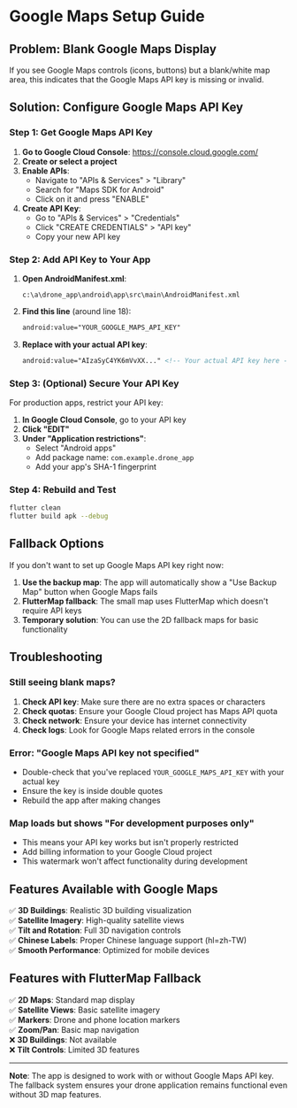 # Google Maps Setup Guide

## Problem: Blank Google Maps Display

If you see Google Maps controls (icons, buttons) but a blank/white map area, this indicates that the Google Maps API key is missing or invalid.

## Solution: Configure Google Maps API Key

### Step 1: Get Google Maps API Key

1. **Go to Google Cloud Console**: https://console.cloud.google.com/
2. **Create or select a project**
3. **Enable APIs**:
   - Navigate to "APIs & Services" > "Library"
   - Search for "Maps SDK for Android"
   - Click on it and press "ENABLE"
4. **Create API Key**:
   - Go to "APIs & Services" > "Credentials"
   - Click "CREATE CREDENTIALS" > "API key"
   - Copy your new API key

### Step 2: Add API Key to Your App

1. **Open AndroidManifest.xml**:
   ```
   c:\a\drone_app\android\app\src\main\AndroidManifest.xml
   ```

2. **Find this line** (around line 18):
   ```xml
   android:value="YOUR_GOOGLE_MAPS_API_KEY"
   ```

3. **Replace with your actual API key**:
   ```xml
   android:value="AIzaSyC4YK6mVvXX..." <!-- Your actual API key here -->
   ```

### Step 3: (Optional) Secure Your API Key

For production apps, restrict your API key:

1. **In Google Cloud Console**, go to your API key
2. **Click "EDIT"**
3. **Under "Application restrictions"**:
   - Select "Android apps"
   - Add package name: `com.example.drone_app`
   - Add your app's SHA-1 fingerprint

### Step 4: Rebuild and Test

```bash
flutter clean
flutter build apk --debug
```

## Fallback Options

If you don't want to set up Google Maps API key right now:

1. **Use the backup map**: The app will automatically show a "Use Backup Map" button when Google Maps fails
2. **FlutterMap fallback**: The small map uses FlutterMap which doesn't require API keys
3. **Temporary solution**: You can use the 2D fallback maps for basic functionality

## Troubleshooting

### Still seeing blank maps?

1. **Check API key**: Make sure there are no extra spaces or characters
2. **Check quotas**: Ensure your Google Cloud project has Maps API quota
3. **Check network**: Ensure your device has internet connectivity
4. **Check logs**: Look for Google Maps related errors in the console

### Error: "Google Maps API key not specified"

- Double-check that you've replaced `YOUR_GOOGLE_MAPS_API_KEY` with your actual key
- Ensure the key is inside double quotes
- Rebuild the app after making changes

### Map loads but shows "For development purposes only"

- This means your API key works but isn't properly restricted
- Add billing information to your Google Cloud project
- This watermark won't affect functionality during development

## Features Available with Google Maps

✅ **3D Buildings**: Realistic 3D building visualization  
✅ **Satellite Imagery**: High-quality satellite views  
✅ **Tilt and Rotation**: Full 3D navigation controls  
✅ **Chinese Labels**: Proper Chinese language support (hl=zh-TW)  
✅ **Smooth Performance**: Optimized for mobile devices  

## Features with FlutterMap Fallback

✅ **2D Maps**: Standard map display  
✅ **Satellite Views**: Basic satellite imagery  
✅ **Markers**: Drone and phone location markers  
✅ **Zoom/Pan**: Basic map navigation  
❌ **3D Buildings**: Not available  
❌ **Tilt Controls**: Limited 3D features  

---

**Note**: The app is designed to work with or without Google Maps API key. The fallback system ensures your drone application remains functional even without 3D map features.